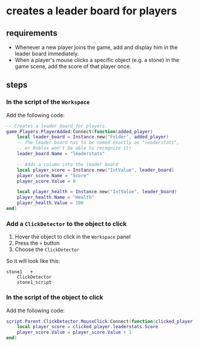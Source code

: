 # creates a leader board for players

## requirements
* Whenever a new player joins the game, add and display him in the leader board immediately.
* When a player's mouse clicks a specific object (e.g. a stone) in the game scene, add the score of that player once.

## steps

### In the script of the `Workspace`

Add the following code:

```lua
-- Creates a leader board for players.
game.Players.PlayerAdded:Connect(function(added_player)
	local leader_board = Instance.new("Folder", added_player)
    -- The leader board has to be named exactly as "leaderstats",
	-- or Roblox won't be able to recognize it!
	leader_board.Name = "leaderstats"

	-- Adds a column into the leader board
	local player_score = Instance.new("IntValue", leader_board)
	player_score.Name = "Score"
	player_score.Value = 0

	local player_health = Instance.new("IntValue", leader_board)
	player_health.Name = "Health"
	player_health.Value = 100
end)
```

### Add a `ClickDetector` to the object to click
1. Hover the object to click in the `Workspace` panel
2. Press the `+` button
3. Choose the `ClickDetector`

So it will look like this:
```
stone1   +
    ClickDetector
    stone1_script
```

### In the script of the object to click

Add the following code:

```lua
script.Parent.ClickDetector.MouseClick:Connect(function(clicked_player)
	local player_score = clicked_player.leaderstats.Score
	player_score.Value = player_score.Value + 1
end)
```

